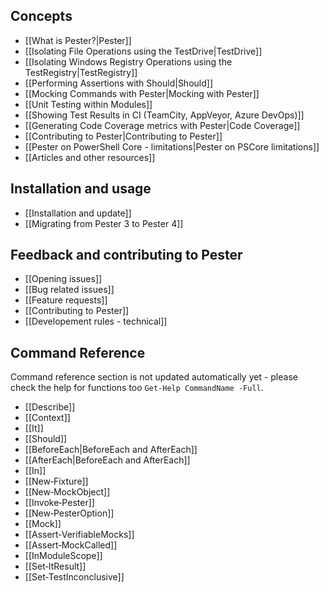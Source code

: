 ## Concepts

* [[What is Pester?|Pester]]
* [[Isolating File Operations using the TestDrive|TestDrive]]
* [[Isolating Windows Registry Operations using the TestRegistry|TestRegistry]]
* [[Performing Assertions with Should|Should]]
* [[Mocking Commands with Pester|Mocking with Pester]]
* [[Unit Testing within Modules]]
* [[Showing Test Results in CI (TeamCity, AppVeyor, Azure DevOps)]]
* [[Generating Code Coverage metrics with Pester|Code Coverage]]
* [[Contributing to Pester|Contributing to Pester]]
* [[Pester on PowerShell Core - limitations|Pester on PSCore limitations]]
* [[Articles and other resources]]

## Installation and usage

* [[Installation and update]]
* [[Migrating from Pester 3 to Pester 4]]

## Feedback and contributing to Pester

* [[Opening issues]]
* [[Bug related issues]]
* [[Feature requests]]
* [[Contributing to Pester]]
* [[Developement rules - technical]]

## Command Reference

Command reference section is not updated automatically yet - please check the help for functions too `Get-Help CommandName -Full`.

* [[Describe]]
* [[Context]]
* [[It]]
* [[Should]]
* [[BeforeEach|BeforeEach and AfterEach]]
* [[AfterEach|BeforeEach and AfterEach]]
* [[In]]
* [[New‐Fixture]]
* [[New‐MockObject]]
* [[Invoke‐Pester]]
* [[New‐PesterOption]]
* [[Mock]]
* [[Assert‐VerifiableMocks]]
* [[Assert‐MockCalled]]
* [[InModuleScope]]
* [[Set‐ItResult]]
* [[Set‐TestInconclusive]]
